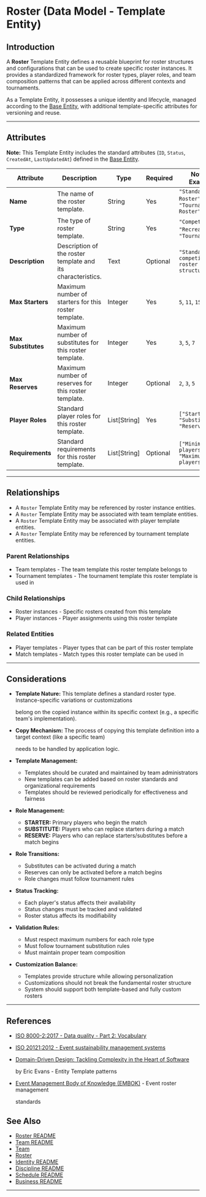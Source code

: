 # **Roster** (Data Model - Template Entity)

## **Introduction**

A **Roster** Template Entity defines a reusable blueprint for roster structures and configurations that can be used to
create specific roster instances. It provides a standardized framework for roster types, player roles, and team
composition patterns that can be applied across different contexts and tournaments.

As a Template Entity, it possesses a unique identity and lifecycle, managed according to the [Base Entity](../../foundation/base_entity.md), with additional template-specific attributes for versioning and reuse.

---

## **Attributes**

**Note:** This Template Entity includes the standard attributes (`ID`, `Status`, `CreatedAt`, `LastUpdatedAt`) defined in the [Base Entity](../../foundation/base_entity.md).

| Attribute       | Description                                                                 | Type   | Required | Notes / Example                                |
| --------------- | --------------------------------------------------------------------------- | ------ | -------- | ---------------------------------------------- |
| **Name**        | The name of the roster template.                                            | String | Yes      | `"Standard Roster"`, `"Tournament Roster"`     |
| **Type**        | The type of roster template.                                                | String | Yes      | `"Competitive"`, `"Recreational"`, `"Tournament"` |
| **Description** | Description of the roster template and its characteristics.                 | Text   | Optional | `"Standard competitive roster structure"`      |
| **Max Starters** | Maximum number of starters for this roster template.                       | Integer| Yes      | `5`, `11`, `15`                                |
| **Max Substitutes** | Maximum number of substitutes for this roster template.                   | Integer| Yes      | `3`, `5`, `7`                                  |
| **Max Reserves** | Maximum number of reserves for this roster template.                       | Integer| Optional | `2`, `3`, `5`                                  |
| **Player Roles** | Standard player roles for this roster template.                            | List[String] | Yes | `["Starter", "Substitute", "Reserve"]`         |
| **Requirements** | Standard requirements for this roster template.                            | List[String] | Optional | `["Minimum 8 players", "Maximum 15 players"]`  |

---

## **Relationships**

- A `Roster` Template Entity may be referenced by roster instance entities.
- A `Roster` Template Entity may be associated with team template entities.
- A `Roster` Template Entity may be associated with player template entities.
- A `Roster` Template Entity may be referenced by tournament template entities.

### Parent Relationships

- Team templates - The team template this roster template belongs to
- Tournament templates - The tournament template this roster template is used in

### Child Relationships

- Roster instances - Specific rosters created from this template
- Player instances - Player assignments using this roster template

### Related Entities

- Player templates - Player types that can be part of this roster template
- Match templates - Match types this roster template can be used in

---

## **Considerations**

- **Template Nature:** This template defines a standard roster type. Instance-specific variations or customizations

  belong on the copied instance within its specific context (e.g., a specific team's implementation).

- **Copy Mechanism:** The process of copying this template definition into a target context (like a specific team)

  needs to be handled by application logic.

- **Template Management:**
  - Templates should be curated and maintained by team administrators
  - New templates can be added based on roster standards and organizational requirements
  - Templates should be reviewed periodically for effectiveness and fairness
- **Role Management:**
  - **STARTER:** Primary players who begin the match
  - **SUBSTITUTE:** Players who can replace starters during a match
  - **RESERVE:** Players who can replace starters/substitutes before a match begins

- **Role Transitions:**
  - Substitutes can be activated during a match
  - Reserves can only be activated before a match begins
  - Role changes must follow tournament rules

- **Status Tracking:**
  - Each player's status affects their availability
  - Status changes must be tracked and validated
  - Roster status affects its modifiability

- **Validation Rules:**
  - Must respect maximum numbers for each role type
  - Must follow tournament substitution rules
  - Must maintain proper team composition
- **Customization Balance:**
  - Templates provide structure while allowing personalization
  - Customizations should not break the fundamental roster structure
  - System should support both template-based and fully custom rosters

---

## References

- [ISO 8000-2:2017 - Data quality - Part 2: Vocabulary](https://www.iso.org/standard/36326.html)
- [ISO 20121:2012 - Event sustainability management systems](https://www.iso.org/standard/54552.html)
- [Domain-Driven Design: Tackling Complexity in the Heart of Software](https://www.amazon.com/Domain-Driven-Design-Tackling-Complexity-Software/dp/0321125215)

  by Eric Evans - Entity Template patterns

- [Event Management Body of Knowledge (EMBOK)](https://www.embok.org/index.php/embok-model) - Event roster management

  standards

## See Also

- [Roster README](../../team/roster/README.md)
- [Team README](../../team/README.md)
- [Team](../../team/team.md)
- [Roster](../../team/roster.md)
- [Identity README](../../identity/README.md)
- [Discipline README](../../discipline/README.md)
- [Schedule README](../../schedule/README.md)
- [Business README](../../README.md)

---
